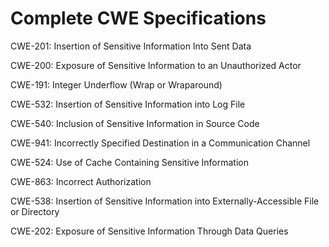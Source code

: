 

# Complete CWE Specifications

CWE-201: Insertion of Sensitive Information Into Sent Data

CWE-200: Exposure of Sensitive Information to an Unauthorized Actor

CWE-191: Integer Underflow (Wrap or Wraparound)

CWE-532: Insertion of Sensitive Information into Log File

CWE-540: Inclusion of Sensitive Information in Source Code

CWE-941: Incorrectly Specified Destination in a Communication Channel

CWE-524: Use of Cache Containing Sensitive Information

CWE-863: Incorrect Authorization

CWE-538: Insertion of Sensitive Information into Externally-Accessible File or Directory

CWE-202: Exposure of Sensitive Information Through Data Queries